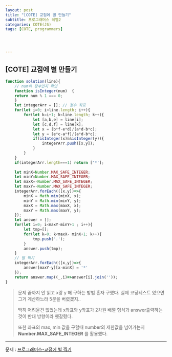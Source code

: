 ```yaml
---
layout: post
title: "[COTE] 교점에 별 만들기"
subtitle: 프로그래머스 레벨2
categories: COTE(JS)
tags: [COTE, programmers]




---
```



## [COTE] 교점에 별 만들기

```javascript
function solution(line){
    // num이 정수인지 확인
    function isInteger(num)  {
    return num % 1 === 0;
    }
    let integerArr = []; // 정수 좌표
    for(let i=0; i<line.length; i++){
        for(let k=i+1; k<line.length; k++){
            let [a,b,e] = line[i];
            let [c,d,f] = line[k];
            let x = (b*f-e*d)/(a*d-b*c);
            let y = (e*c-a*f)/(a*d-b*c);
            if(isInteger(x)&&isInteger(y)){
                integerArr.push([x,y]);
            }
        }
    }
    if(integerArr.length===1) return ['*'];
    
    let minX=Number.MAX_SAFE_INTEGER;
    let minY=Number.MAX_SAFE_INTEGER;
    let maxX=-Number.MAX_SAFE_INTEGER;
    let maxY=-Number.MAX_SAFE_INTEGER;
    integerArr.forEach(([x,y])=>{
        minX = Math.min(minX, x);
        minY = Math.min(minY, y);
        maxX = Math.max(maxX, x);
        maxY = Math.max(maxY, y);
    });
    let answer = [];
    for(let i=0; i<maxY-minY+1 ; i++){
        let tmp=[];
        for(let k=0; k<maxX- minX+1; k++){
            tmp.push('.');
        }
        answer.push(tmp);
    }
    // 별 찍기
    integerArr.forEach(([x,y])=>{
        answer[maxY-y][x-minX] = '*'
    });
    return answer.map((_,i)=>answer[i].join(''));
}
```

> 문제 끝까지 안 읽고 x랑 y 해 구하는 방법 혼자 구했다. 실제 코딩테스트 였으면 그거 계산하느라 5분을 버렸겠지..
>
> 딱히 어려울건 없었는데 x좌표와 y좌표가 2차원 배열 형식과 answer출력하는 것이 반대 방향이라 헷갈렸다.
>
> 또한 좌표의 max, min 값을 구할때 number의 제한값을 넘어가는지 **Number.MAX_SAFE_INTEGER** 를 활용했다.

---

문제 : [프로그래머스-교점에 별 찍기](https://programmers.co.kr/learn/courses/30/lessons/87377)